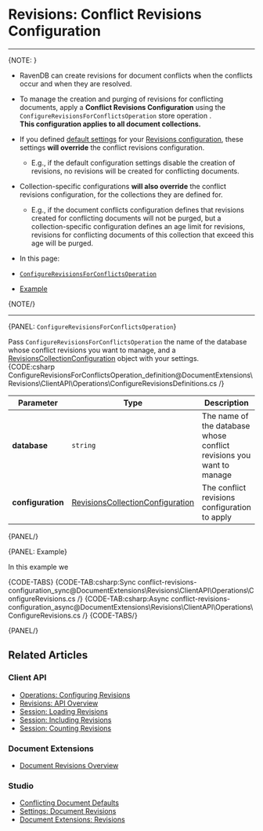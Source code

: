 ﻿# Revisions: Conflict Revisions Configuration

---

{NOTE: }

* RavenDB can create revisions for document conflicts 
  when the conflicts occur and when they are resolved.  

* To manage the creation and purging of revisions for conflicting documents, 
  apply a **Conflict Revisions Configuration** using the 
  `ConfigureRevisionsForConflictsOperation` store operation .  
  **This configuration applies to all document collections.**  

* If you defined [default settings](../../../../document-extensions/revisions/client-api/operations/configure-revisions#section-1) 
  for your [Revisions configuration](../../../../document-extensions/revisions/overview#revisions-configuration), 
  these settings **will override** the conflict revisions configuration.  
   * E.g., if the default configuration settings disable the creation 
     of revisions, no revisions will be created for conflicting documents.  

* Collection-specific configurations **will also override** the conflict revisions 
  configuration, for the collections they are defined for.  
   * E.g., if the document conflicts configuration defines that revisions 
     created for conflicting documents will not be purged, but a collection-specific 
     configuration defines an age limit for revisions, revisions for conflicting 
     documents of this collection that exceed this age will be purged.  

* In this page:  
 * [`ConfigureRevisionsForConflictsOperation`](../../../../document-extensions/revisions/client-api/operations/conflict-revisions-configuration#configurerevisionsforconflictsoperation)  
 * [Example](../../../../document-extensions/revisions/client-api/operations/conflict-revisions-configuration#example)  

{NOTE/}

---

{PANEL: `ConfigureRevisionsForConflictsOperation`}

Pass `ConfigureRevisionsForConflictsOperation` the name of the database whose 
conflict revisions you want to manage, and a 
[RevisionsCollectionConfiguration](../../../../document-extensions/revisions/client-api/operations/configure-revisions#section-2) 
object with your settings.  
{CODE:csharp ConfigureRevisionsForConflictsOperation_definition@DocumentExtensions\Revisions\ClientAPI\Operations\ConfigureRevisionsDefinitions.cs /}

| Parameter | Type | Description |
| - | - | - |
| **database** | `string` | The name of the database whose conflict revisions you want to manage |
| **configuration** | [RevisionsCollectionConfiguration](../../../../document-extensions/revisions/client-api/operations/configure-revisions#section-2) | The conflict revisions configuration to apply |

{PANEL/}

{PANEL: Example}

In this example we 

{CODE-TABS}
{CODE-TAB:csharp:Sync conflict-revisions-configuration_sync@DocumentExtensions\Revisions\ClientAPI\Operations\ConfigureRevisions.cs /}
{CODE-TAB:csharp:Async conflict-revisions-configuration_async@DocumentExtensions\Revisions\ClientAPI\Operations\ConfigureRevisions.cs /}
{CODE-TABS/}

{PANEL/}

## Related Articles

### Client API

* [Operations: Configuring Revisions](../../../../document-extensions/revisions/client-api/operations/configure-revisions)  
* [Revisions: API Overview](../../../../document-extensions/revisions/client-api/overview)  
* [Session: Loading Revisions](../../../../document-extensions/revisions/client-api/session/loading)  
* [Session: Including Revisions](../../../../document-extensions/revisions/client-api/session/including)  
* [Session: Counting Revisions](../../../../document-extensions/revisions/client-api/session/counting)  

### Document Extensions

* [Document Revisions Overview](../../../../document-extensions/revisions/overview)  

### Studio

* [Conflicting Document Defaults](../../../../studio/database/settings/document-revisions#editing-the-conflicting-document-defaults)  
* [Settings: Document Revisions](../../../../studio/database/settings/document-revisions)  
* [Document Extensions: Revisions](../../../../studio/database/document-extensions/revisions)  
